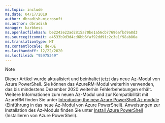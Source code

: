 ```yaml
---
ms.topic: include
ms.date: 04/17/2019
author: dbradish-microsoft
ms.author: dbradish
manager: barbkess
ms.openlocfilehash: be2242e22ad2815a70be1a56cb77696afbd9a8d3
ms.sourcegitcommit: a4533b9d3d4cd6bb6faf92dd91c2c3e1f98ab86a
ms.translationtype: HT
ms.contentlocale: de-DE
ms.lasthandoff: 12/22/2020
ms.locfileid: "95975349"
---
```

> [!NOTE]
> Dieser Artikel wurde aktualisiert und beinhaltet jetzt das neue Az-Modul von Azure PowerShell. Sie können das AzureRM-Modul weiterhin verwenden, das bis mindestens Dezember 2020 weiterhin Fehlerbehebungen erhält.
> Weitere Informationen zum neuen Az-Modul und zur Kompatibilität mit AzureRM finden Sie unter [Introducing the new Azure PowerShell Az module](/powershell/azure/new-azureps-module-az?view=azps-3.3.0) (Einführung in das neue Az-Modul von Azure PowerShell). Anweisungen zur Installation des Az-Moduls finden Sie unter [Install Azure PowerShell](/powershell/azure/install-az-ps?view=azps-3.3.0) (Installieren von Azure PowerShell).